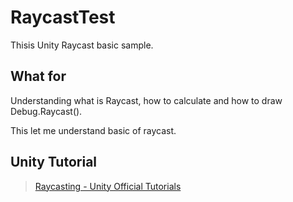 RaycastTest
====

Thisis Unity Raycast basic sample.

What for
----

Understanding what is Raycast, how to calculate and how to draw Debug.Raycast().

This let me understand basic of raycast. 

Unity Tutorial
----

> [Raycasting - Unity Official Tutorials](https://www.youtube.com/watch?v=EINgIoTG8D4)